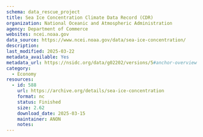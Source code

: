 ```yaml
---
schema: data_rescue_project 
title: Sea Ice Concentration Climate Data Record (CDR)
organization: National Oceanic and Atmospheric Administration
agency: Department of Commerce
websites: ncei.noaa.gov
data_source: https://www.ncei.noaa.gov/data/sea-ice-concentration/
description: 
last_modified: 2025-03-22
metadata_available: Yes
metadata_url: https://nsidc.org/data/g02202/versions/5#anchor-overview
category:
  - Economy
resources:
  - id: 588
    url: https://archive.org/details/sea-ice-concentration
    format: nc
    status: Finished
    size: 2.62
    download_date: 2025-03-15
    maintainer: ANON
    notes: 
---
```

